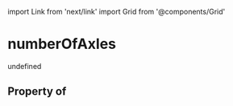 import Link from 'next/link'
import Grid from '@components/Grid'

# numberOfAxles

undefined

## Property of



